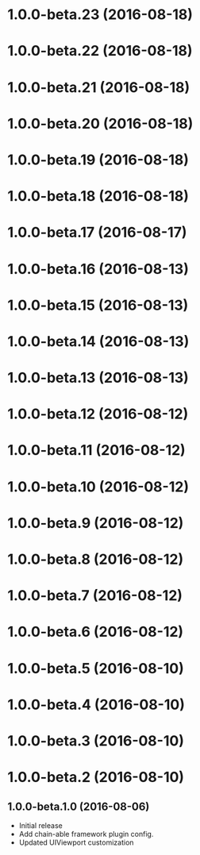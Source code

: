 <a name="1.0.0-beta.23"></a>
# 1.0.0-beta.23 (2016-08-18)



<a name="1.0.0-beta.22"></a>
# 1.0.0-beta.22 (2016-08-18)



<a name="1.0.0-beta.21"></a>
# 1.0.0-beta.21 (2016-08-18)



<a name="1.0.0-beta.20"></a>
# 1.0.0-beta.20 (2016-08-18)



<a name="1.0.0-beta.19"></a>
# 1.0.0-beta.19 (2016-08-18)



<a name="1.0.0-beta.18"></a>
# 1.0.0-beta.18 (2016-08-18)



<a name="1.0.0-beta.17"></a>
# 1.0.0-beta.17 (2016-08-17)



<a name="1.0.0-beta.16"></a>
# 1.0.0-beta.16 (2016-08-13)



<a name="1.0.0-beta.15"></a>
# 1.0.0-beta.15 (2016-08-13)



<a name="1.0.0-beta.14"></a>
# 1.0.0-beta.14 (2016-08-13)



<a name="1.0.0-beta.13"></a>
# 1.0.0-beta.13 (2016-08-13)



<a name="1.0.0-beta.12"></a>
# 1.0.0-beta.12 (2016-08-12)



<a name="1.0.0-beta.11"></a>
# 1.0.0-beta.11 (2016-08-12)



<a name="1.0.0-beta.10"></a>
# 1.0.0-beta.10 (2016-08-12)



<a name="1.0.0-beta.9"></a>
# 1.0.0-beta.9 (2016-08-12)



<a name="1.0.0-beta.8"></a>
# 1.0.0-beta.8 (2016-08-12)



<a name="1.0.0-beta.7"></a>
# 1.0.0-beta.7 (2016-08-12)



<a name="1.0.0-beta.6"></a>
# 1.0.0-beta.6 (2016-08-12)



<a name="1.0.0-beta.5"></a>
# 1.0.0-beta.5 (2016-08-10)



<a name="1.0.0-beta.4"></a>
# 1.0.0-beta.4 (2016-08-10)



<a name="1.0.0-beta.3"></a>
# 1.0.0-beta.3 (2016-08-10)



<a name="1.0.0-beta.2"></a>
# 1.0.0-beta.2 (2016-08-10)



<a name="1.0.0-beta.1.0"></a>
## 1.0.0-beta.1.0 (2016-08-06)

* Initial release
* Add chain-able framework plugin config.
* Updated UIViewport customization
